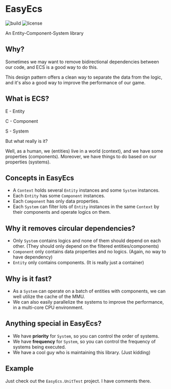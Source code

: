 # EasyEcs

![build](https://img.shields.io/github/actions/workflow/status/JasonXuDeveloper/EasyEcs/.github/workflows/dotnet.yml?branch=master)
![license](https://img.shields.io/github/license/JasonXuDeveloper/EasyEcs)

An Entity-Component-System library

## Why?

Sometimes we may want to remove bidirectional dependencies between our code, and ECS is a good way to do this.

This design pattern offers a clean way to separate the data from the logic, and it's also a good way to improve the performance of our game.

## What is ECS?

E - Entity

C - Component

S - System

But what really is it?

Well, as a human, we (entities) live in a world (context), and we have some properties (components). Moreover, we have things to do based on our properties (systems).

## Concepts in EasyEcs

- A `Context` holds several `Entity` instances and some `System` instances. 
- Each `Entity` has some `Component` instances. 
- Each `Component` has only data properties.
- Each `System` can filter lots of `Entity` instances in the same `Context` by their components and operate logics on them.

## Why it removes circular dependencies?

- Only `System` contains logics and none of them should depend on each other. (They should only depend on the filtered entities/components)
- `Component` only contains data properties and no logics. (Again, no way to have dependency)
- `Entity` only contains components. (It is really just a container)


## Why is it fast?

- As a `System` can operate on a batch of entities with components, we can well utilize the cache of the MMU.
- We can also easily parallelize the systems to improve the performance, in a multi-core CPU environment.

## Anything special in EasyEcs?

- We have **priority** for `System`, so you can control the order of systems.
- We have **frequency** for `System`, so you can control the frequency of systems being executed.
- We have a cool guy who is maintaining this library. (Just kidding)

## Example

Just check out the `EasyEcs.UnitTest` project. I have comments there.